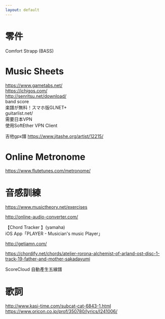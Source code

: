 ```yaml
---
layout: default
---
```

# 零件
Comfort Strapp (BASS)  

# Music Sheets
https://www.gametabs.net/  
https://ichigos.com/  
http://senritsu.net/download/  
band score  
楽譜が無料！スマホ版GLNET+  
guitarlist.net/  
需要日本VPN  
使用SoftEther VPN Client  

吉他gpx譜
https://www.jitashe.org/artist/12215/

# Online Metronome
https://www.flutetunes.com/metronome/  

# 音感訓練
https://www.musictheory.net/exercises

http://online-audio-converter.com/



【Chord Tracker 】(yamaha)  
iOS App「PLAYER - Musician's music Player」

http://getjamn.com/


https://chordify.net/chords/atelier-rorona-alchemist-of-arland-ost-disc-1-track-19-father-and-mother-sakadayumi


ScoreCloud 自動產生五線譜


# 歌詞
http://www.kasi-time.com/subcat-cat-6843-1.html  
https://www.oricon.co.jp/prof/350780/lyrics/I241006/  
